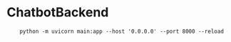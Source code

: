 # ChatbotBackend

``` shell
    python -m uvicorn main:app --host '0.0.0.0' --port 8000 --reload
```